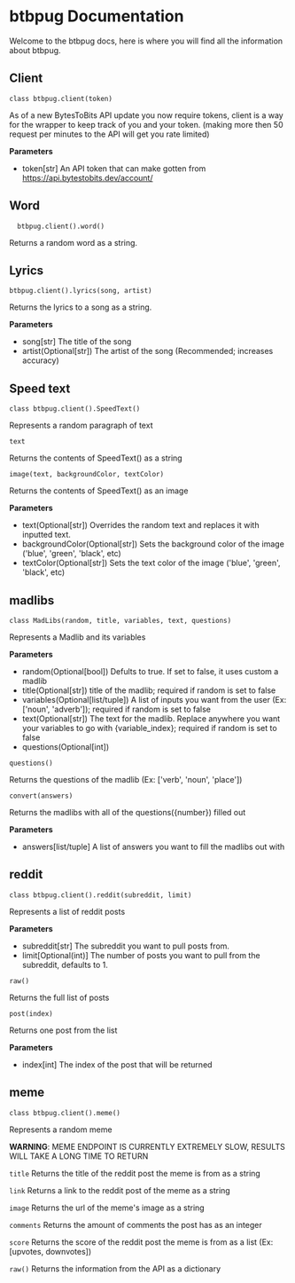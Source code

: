 # btbpug Documentation


Welcome to the btbpug docs, here is where you will find all the information about btbpug.

## Client

`class btbpug.client(token)`

As of a new BytesToBits API update you now require tokens, client is a way for the wrapper to keep track of you and your token. (making more then 50 request per minutes to the API will get you rate limited)

**Parameters**
 - token[str] An API token that can make gotten from https://api.bytestobits.dev/account/


## Word


```
  btbpug.client().word()
```

Returns a random word as a string.

## Lyrics


`
  btbpug.client().lyrics(song, artist)
`

Returns the lyrics to a song as a string.

**Parameters**
 - song[str] The title of the song
 - artist(Optional[str]) The artist of the song (Recommended; increases accuracy)

## Speed text


`
  class btbpug.client().SpeedText()
`

Represents a random paragraph of text

`
  text
`

Returns the contents of SpeedText() as a string

`
  image(text, backgroundColor, textColor)
`

Returns the contents of SpeedText() as an image

**Parameters**
 - text(Optional[str]) Overrides the random text and replaces it with inputted text.
 - backgroundColor(Optional[str]) Sets the background color of the image ('blue', 'green', 'black', etc)
 - textColor(Optional[str]) Sets the text color of the image ('blue', 'green', 'black', etc)

## madlibs

`class MadLibs(random, title, variables, text, questions)`

Represents a Madlib and its variables

**Parameters**
 - random(Optional[bool]) Defults to true. If set to false, it uses custom a madlib
 - title(Optional[str]) title of the madlib; required if random is set to false
 - variables(Optional[list/tuple]) A list of inputs you want from the user (Ex: ['noun', 'adverb']); required if random is set to false
 - text(Optional[str]) The text for the madlib. Replace anywhere you want your variables to go with {variable_index}; required if random is set to false
 - questions(Optional[int])

 `questions()`

Returns the questions of the madlib (Ex: ['verb', 'noun', 'place'])

`convert(answers)`

Returns the madlibs with all of the questions({number}) filled out

**Parameters**
 - answers[list/tuple] A list of answers you want to fill the madlibs out with

## reddit

`class btbpug.client().reddit(subreddit, limit)`

Represents a list of reddit posts

**Parameters**
 - subreddit[str] The subreddit you want to pull posts from.
 - limit[Optional(int)] The number of posts you want to pull from the subreddit, defaults to 1.

 `raw()`

Returns the full list of posts

`post(index)`

Returns one post from the list

**Parameters**
 - index[int] The index of the post that will be returned

## meme

`class btbpug.client().meme()`

Represents a random meme

**WARNING**: MEME ENDPOINT IS CURRENTLY EXTREMELY SLOW, RESULTS WILL TAKE A LONG TIME TO RETURN

`title`
Returns the title of the reddit post the meme is from as a string

`link`
Returns a link to the reddit post of the meme as a string

`image`
Returns the url of the meme's image as a string

`comments`
Returns the amount of comments the post has as an integer

`score`
Returns the score of the reddit post the meme is from as a list (Ex: [upvotes, downvotes])

`raw()`
Returns the information from the API as a dictionary
